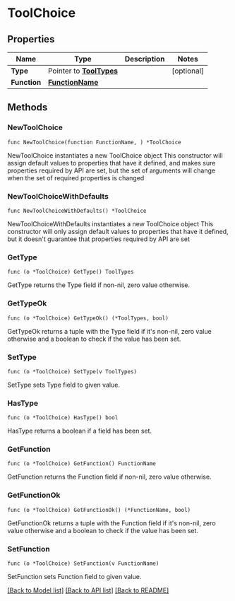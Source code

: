 # ToolChoice

## Properties

Name | Type | Description | Notes
------------ | ------------- | ------------- | -------------
**Type** | Pointer to [**ToolTypes**](ToolTypes.md) |  | [optional] 
**Function** | [**FunctionName**](FunctionName.md) |  | 

## Methods

### NewToolChoice

`func NewToolChoice(function FunctionName, ) *ToolChoice`

NewToolChoice instantiates a new ToolChoice object
This constructor will assign default values to properties that have it defined,
and makes sure properties required by API are set, but the set of arguments
will change when the set of required properties is changed

### NewToolChoiceWithDefaults

`func NewToolChoiceWithDefaults() *ToolChoice`

NewToolChoiceWithDefaults instantiates a new ToolChoice object
This constructor will only assign default values to properties that have it defined,
but it doesn't guarantee that properties required by API are set

### GetType

`func (o *ToolChoice) GetType() ToolTypes`

GetType returns the Type field if non-nil, zero value otherwise.

### GetTypeOk

`func (o *ToolChoice) GetTypeOk() (*ToolTypes, bool)`

GetTypeOk returns a tuple with the Type field if it's non-nil, zero value otherwise
and a boolean to check if the value has been set.

### SetType

`func (o *ToolChoice) SetType(v ToolTypes)`

SetType sets Type field to given value.

### HasType

`func (o *ToolChoice) HasType() bool`

HasType returns a boolean if a field has been set.

### GetFunction

`func (o *ToolChoice) GetFunction() FunctionName`

GetFunction returns the Function field if non-nil, zero value otherwise.

### GetFunctionOk

`func (o *ToolChoice) GetFunctionOk() (*FunctionName, bool)`

GetFunctionOk returns a tuple with the Function field if it's non-nil, zero value otherwise
and a boolean to check if the value has been set.

### SetFunction

`func (o *ToolChoice) SetFunction(v FunctionName)`

SetFunction sets Function field to given value.



[[Back to Model list]](../README.md#documentation-for-models) [[Back to API list]](../README.md#documentation-for-api-endpoints) [[Back to README]](../README.md)


